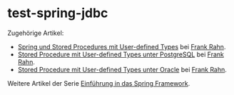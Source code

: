 test-spring-jdbc
================

Zugehörige Artikel:
* [Spring und Stored Procedures mit User-defined Types](http://www.frank-rahn.de/spring-und-stored-procedures-mit-user-defined-types.html "Spring und Stored Procedures mit User-defined Types bei Frank Rahn") bei [Frank Rahn](http://www.frank-rahn.de "Homepage von Frank Rahn").
* [Stored Procedure mit User-defined Types unter PostgreSQL](http://www.frank-rahn.de/stored-procedure-mit-user-defined-types-unter-postgresql.html "Stored Procedure mit User-defined Types unter PostgreSQL bei Frank Rahn") bei [Frank Rahn](http://www.frank-rahn.de "Homepage von Frank Rahn").
* [Stored Procedure mit User-defined Types unter Oracle](http://www.frank-rahn.de/stored-procedure-mit-user-defined-types-unter-oracle.html "Stored Procedure mit User-defined Types unter Oracle bei Frank Rahn") bei [Frank Rahn](http://www.frank-rahn.de "Homepage von Frank Rahn").

Weitere Artikel der Serie [Einführung in das Spring Framework](http://www.frank-rahn.de/einfuehrung-spring-framework.html "Einführung in das Spring Framework bei Frank Rahn").
